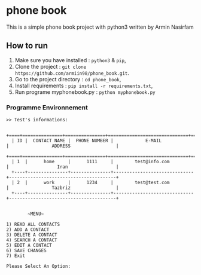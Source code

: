 # phone book
This is a simple phone book project with python3 written by Armin Nasirfam

## How to run 
1. Make sure you have installed : `python3` & `pip`,
2. Clone the project            : `git clone https://github.com/armiin98/phone_book.git`.
3. Go to the project directory  : `cd phone_book`,
4. Install requirements         : `pip install -r requirements.txt`,
5. Run programe myphonebook.py           : `python myphonebook.py`

### Programme Environnement  

    >> Test's informations: 

      +====+===============+===============+==============================+========================================+
      | ID |  CONTACT NAME |  PHONE NUMBER |            E-MAIL            |                ADDRESS                 |
      +====+===============+===============+==============================+========================================+
      | 1  |      home     |      1111     |        test@info.com         |                  Iran                  |
      +----+---------------+---------------+------------------------------+----------------------------------------+
      | 2  |      work     |      1234     |        test@test.com         |                Tazbriz                 |
      +----+---------------+---------------+------------------------------+----------------------------------------+


            ~MENU~

    1) READ ALL CONTACTS
    2) ADD A CONTACT
    3) DELETE A CONTACT
    4) SEARCH A CONTACT
    5) EDIT A CONTACT
    6) SAVE CHANGES
    7) Exit

    Please Select An Option: 

